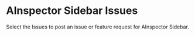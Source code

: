 # AInspector Sidebar Issues
Select the Issues to post an issue or feature request for AInspector Sidebar.
